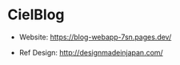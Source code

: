 ﻿# CielBlog
 
- Website: https://blog-webapp-7sn.pages.dev/

- Ref Design: http://designmadeinjapan.com/
